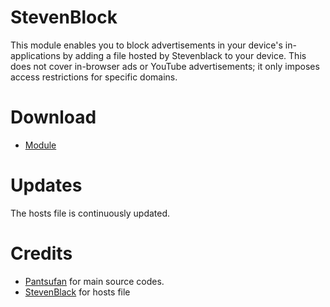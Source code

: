 # StevenBlock
This module enables you to block advertisements in your device's in-applications by adding a file hosted by Stevenblack to your device. This does not cover in-browser ads or YouTube advertisements; it only imposes access restrictions for specific domains.

# Download
- [Module](https://github.com/mikropsoft/StevenBlock/releases)

# Updates
The hosts file is continuously updated.

# Credits
- [Pantsufan](https://github.com/pantsufan) for main source codes.
- [StevenBlack](https://github.com/StevenBlack/hosts) for hosts file
